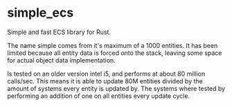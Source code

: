 # simple_ecs
Simple and fast ECS library for Rust.

The name simple comes from it's maximum of a 1000 entities. It has been limited because all entity data is forced onto the stack, leaving some space for actual object data implementation.

Is tested on an older version intel i5, and performs at about 80 million calls/sec. This means it is able to update 80M entities divided by the amount of systems every entity is updated by. The systems where tested by performing an addition of one on all entities every update cycle.


